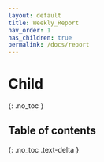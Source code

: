 ```yaml
---
layout: default
title: Weekly_Report
nav_order: 1
has_children: true
permalink: /docs/report
---
```


# Child
{: .no_toc }

## Table of contents
{: .no_toc .text-delta }
